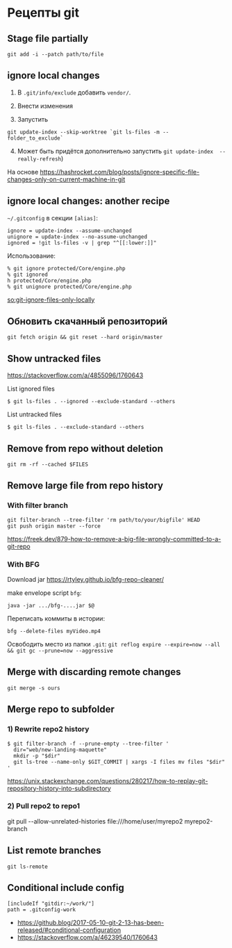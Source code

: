 # Рецепты git

## Stage file partially

```
git add -i --patch path/to/file
```

## ignore local changes

1) В `.git/info/exclude` добавить `vendor/`.

2) Внести изменения

3) Запустить

```
git update-index --skip-worktree `git ls-files -m -- folder_to_exclude`
```

4) Может быть придётся дополнительно запустить `git update-index  --really-refresh`)

На основе https://hashrocket.com/blog/posts/ignore-specific-file-changes-only-on-current-machine-in-git

## ignore local changes: another recipe

`~/.gitconfig` в секции `[alias]`:

	ignore = update-index --assume-unchanged
	unignore = update-index --no-assume-unchanged
	ignored = !git ls-files -v | grep "^[[:lower:]]"

Использование:

	% git ignore protected/Core/engine.php
	% git ignored
	h protected/Core/engine.php
	% git unignore protected/Core/engine.php

[so:git-ignore-files-only-locally](http://stackoverflow.com/questions/1753070/git-ignore-files-only-locally)

## Обновить скачанный репозиторий

    git fetch origin && git reset --hard origin/master

## Show untracked files

https://stackoverflow.com/a/4855096/1760643

List ignored files

`$ git ls-files . --ignored --exclude-standard --others`

List untracked files

`$ git ls-files . --exclude-standard --others`

## Remove from repo without deletion

`git rm -rf --cached $FILES`

## Remove large file from repo history

### With filter branch

```
git filter-branch --tree-filter 'rm path/to/your/bigfile' HEAD
git push origin master --force
```

https://freek.dev/879-how-to-remove-a-big-file-wrongly-committed-to-a-git-repo

### With BFG

Download jar
https://rtyley.github.io/bfg-repo-cleaner/

make envelope script `bfg`:

`java -jar .../bfg-....jar $@`

Переписать коммиты в истории:

`bfg --delete-files myVideo.mp4`

Освободить место из папки `.git`:
`git reflog expire --expire=now --all && git gc --prune=now --aggressive`


## Merge with discarding remote changes

`git merge -s ours`

## Merge repo to subfolder

### 1) Rewrite repo2 history

```
$ git filter-branch -f --prune-empty --tree-filter '
  dir="web/new-landing-maquette"
  mkdir -p "$dir"
  git ls-tree --name-only $GIT_COMMIT | xargs -I files mv files "$dir"
'
```

https://unix.stackexchange.com/questions/280217/how-to-replay-git-repository-history-into-subdirectory

### 2) Pull repo2 to repo1

git pull --allow-unrelated-histories file:///home/user/myrepo2 myrepo2-branch

## List remote branches

`git ls-remote`

## Conditional include config

```
[includeIf "gitdir:~/work/"]
path = .gitconfig-work
```

- https://github.blog/2017-05-10-git-2-13-has-been-released/#conditional-configuration
- https://stackoverflow.com/a/46239540/1760643
